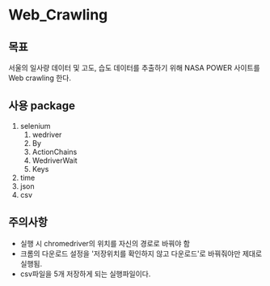# Web_Crawling

## 목표
서울의 일사량 데이터 및 고도, 습도 데이터를 추출하기 위해 NASA POWER 사이트를 Web crawling 한다.

## 사용 package
1. selenium
    1) wedriver
    2) By
    3) ActionChains
    4) WedriverWait
    5) Keys
2. time
3. json
4. csv

## 주의사항
 - 실행 시 chromedriver의 위치를 자신의 경로로 바꿔야 함
 - 크롬의 다운로드 설정을 '저장위치를 확인하지 않고 다운로드'로 바꿔줘야만 제대로 실행됨.
 - csv파일을 5개 저장하게 되는 실행파일이다.

